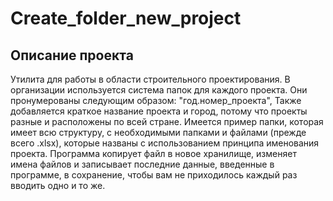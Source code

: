 # Create_folder_new_project
## Описание проекта
Утилита для работы в области строительного проектирования. 
В организации используется система папок для каждого проекта. Они пронумерованы следующим образом: "год.номер_проекта", Также добавляется краткое название проекта и город, потому что проекты разные и расположены по всей стране. Имеется пример папки, которая имеет всю структуру, с необходимыми папками и файлами (прежде всего .xlsx), которые названы с использованием принципа именования проекта. Программа копирует файл в новое хранилище, изменяет имена файлов и записывает последние данные, введенные в программе, в сохранение, чтобы вам не приходилось каждый раз вводить одно и то же.
